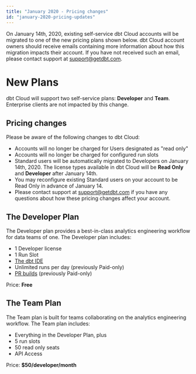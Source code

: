 ```yaml
---
title: "January 2020 - Pricing changes"
id: "january-2020-pricing-updates"
---
```


On January 14th, 2020, existing self-service dbt Cloud accounts will be migrated to one of the new pricing plans shown below. dbt Cloud account owners should receive emails containing more information about how this migration impacts their account. If you have not received such an email, please contact support at support@getdbt.com.

# New Plans

dbt Cloud will support two self-service plans: **Developer** and **Team**. Enterprise clients are not  impacted by this change.

## Pricing changes

Please be aware of the following changes to dbt Cloud:
 - Accounts will no longer be charged for Users designated as "read only"
 - Accounts will no longer be charged for configured run slots
 - Standard users will be automatically migrated to Developers on January 14th, 2020. The license types available in dbt Cloud will be **Read Only** and **Developer** after January 14th.
 - You may reconfigure existing Standard users on your account to be Read Only in advance of January 14.
 - Please contact support at support@getdbt.com if you have any questions about how these pricing changes affect your account.

## The Developer Plan

The Developer plan provides a best-in-class analytics engineering workflow for data teams of one. The Developer plan includes:
 - 1 Developer license
 - 1 Run Slot
 - [The dbt IDE](the-dbt-ide) 
 - Unlimited runs per day (previously Paid-only)
 - [PR builds](cloud-enabling-continuous-integration-with-github) (previously Paid-only)

Price: **Free**

## The Team Plan

The Team plan is built for teams collaborating on the analytics engineering workflow. The Team plan includes:
- Everything in the Developer Plan, plus
- 5 run slots
- 50 read only seats
- API Access

Price: **$50/developer/month**